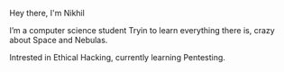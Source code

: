 Hey there, I'm Nikhil

I’m a computer science student 
Tryin to learn everything there is, crazy about Space and Nebulas.

Intrested in Ethical Hacking, currently learning Pentesting.
<!---
Casey-7/Casey-7 is a ✨ special ✨ repository because its `README.md` (this file) appears on your GitHub profile.
You can click the Preview link to take a look at your changes.
--->
